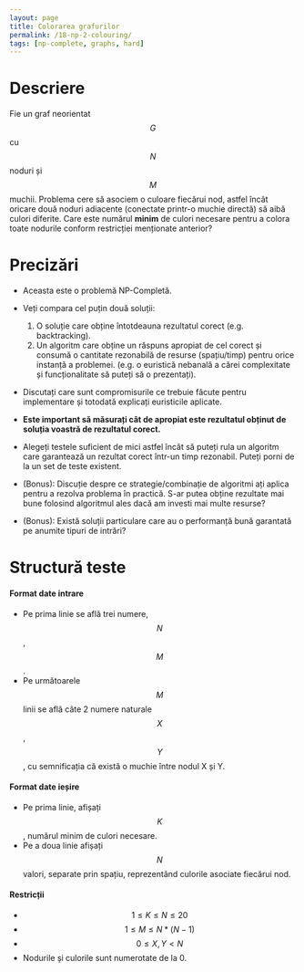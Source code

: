 ```yaml
---
layout: page
title: Colorarea grafurilor
permalink: /18-np-2-colouring/
tags: [np-complete, graphs, hard]
---
```


# Descriere

Fie un graf neorientat $$G$$ cu $$N$$ noduri și $$M$$ muchii. Problema cere să asociem o culoare fiecărui nod, astfel încât oricare două noduri adiacente 
(conectate printr-o muchie directă) să aibă culori diferite. Care este numărul **minim** de culori 
necesare pentru a colora toate nodurile conform restricției menționate anterior?

# Precizări

- Aceasta este o problemă NP-Completă.
- Veți compara cel puțin două soluții:
    1. O soluție care obține întotdeauna rezultatul corect (e.g. backtracking).
    2. Un algoritm care obține un răspuns apropiat de cel corect și consumă o cantitate rezonabilă de resurse (spațiu/timp) pentru orice instanță a problemei. (e.g. o euristică nebanală a cărei complexitate și funcționalitate să puteți să o prezentați).

- Discutați care sunt compromisurile ce trebuie făcute pentru implementare și totodată explicați euristicile aplicate.
- **Este important să măsurați cât de apropiat este rezultatul obținut de soluția voastră de rezultatul corect.**
- Alegeți testele suficient de mici astfel încât să puteți rula un algoritm care garantează un rezultat corect într-un timp rezonabil.
  Puteți porni de la un set de teste existent.

- (Bonus): Discuție despre ce strategie/combinație de algoritmi ați aplica pentru a rezolva problema în practică.
  S-ar putea obține rezultate mai bune folosind algoritmul ales dacă am investi mai multe resurse?
- (Bonus): Există soluții particulare care au o performanță bună garantată pe anumite tipuri de intrări?

# Structură teste

#### Format date intrare

- Pe prima linie se află trei numere, $$N$$, $$M$$.
- Pe următoarele $$M$$ linii se află câte 2 numere naturale $$X$$, $$Y$$, cu semnificația că există o muchie între nodul X și Y.

#### Format date ieșire

- Pe prima linie, afișați $$K$$, numărul minim de culori necesare.
- Pe a doua linie afișați $$N$$ valori, separate prin spațiu, reprezentând culorile asociate fiecărui nod.

#### Restricții

- $$ 1 \leq K \leq N \leq 20$$
- $$ 1 \leq M \leq N*(N-1)$$
- $$ 0 \leq X, Y < N$$
- Nodurile și culorile sunt numerotate de la 0.
